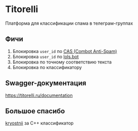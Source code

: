 # Titorelli

Платформа для классификации спама в телеграм-группах

## Фичи

1. Блокировка `user_id` по [CAS (Combot Anti-Spam)](https://cas.chat/)
2. Блокировка `user_id` по [lols.bot](https://lols.bot/)
3. Блокировка по точному соответствию текста
4. Блокировка по классификатору

## Swagger-документация

https://titorelli.ru/documentation

## Большое спасибо

[kryostnii](https://kwork.ru/user/kryostnii) за C++ классификатор
